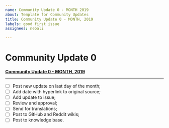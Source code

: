 ```yaml
---
name: Community Update 0 - MONTH 2019
about: Template for Community Updates
title: Community Update 0 - MONTH, 2019
labels: good first issue
assignees: nebali

---
```


# Community Update 0
**[Community Update 0 - MONTH, 2019]()**

***

- [ ] Post new update on last day of the month;
- [ ] Add date with hyperlink to original source;
- [ ] Add update to issue;
- [ ] Review and approval;
- [ ] Send for translations;
- [ ] Post to GitHub and Reddit wikis;
- [ ] Post to knowledge base.
